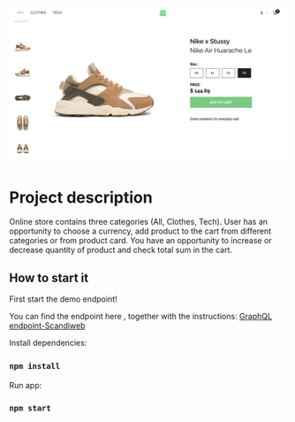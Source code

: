 <img alt="online-store" src="./src/images/store.png">

# Project description

Online store contains three categories (All, Clothes, Tech). User has an
opportunity to choose a currency, add product to the cart from different
categories or from product card. You have an opportunity to increase or decrease
quantity of product and check total sum in the cart.

## How to start it

First start the demo endpoint!

You can find the endpoint here , together with the instructions:
[GraphQL endpoint-Scandiweb](https://github.com/scandiweb/junior-react-endpoint)

Install dependencies:

### `npm install`

Run app:

### `npm start`
